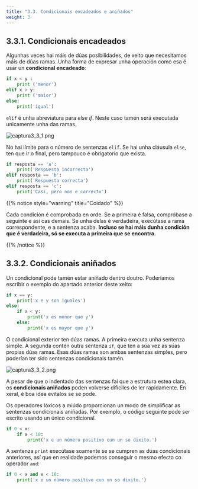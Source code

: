 ```yaml
---
title: "3.3. Condicionais encadeados e aniñados"
weight: 3
---
```



## 3.3.1. Condicionais encadeados

Algunhas veces hai máis de dúas posibilidades, de xeito que necesitamos máis de dúas ramas. Unha forma de expresar unha operación como esa é usar un **condicional encadeado**:

```python
if x < y :
    print ('menor')
elif x > y:
    print ('maior')
else:
    print('igual')
```

`elif` é unha abreviatura para *else if*. Neste caso tamén será executada unicamente unha das ramas.

![captura3_3_1.png](captura3_3_1.png)

No hai límite para o número de sentenzas `elif`. Se hai unha cláusula `else`, ten que ir o final, pero tampouco é obrigatorio que exista.

```python
if resposta == 'a':
	print('Respuesta incorrecta')
elif resposta == 'b':
	print('Respuesta correcta')
elif resposta == 'c':
	print('Casi, pero non e correcto')
```

{{% notice style="warning" title="Coidado" %}}

Cada condición é comprobada en orde. Se a primeira é falsa, compróbase a seguinte e así cas demais. Se unha delas é verdadeira, execútase a rama correspondente, e a sentenza acaba. **Incluso se hai máis dunha condición que é verdadeira, só se executa a primeira que se encontra.**

{{% /notice %}}


## 3.3.2. Condicionais aniñados

Un condicional pode tamén estar aniñado dentro doutro. Poderíamos escribir o exemplo do apartado anterior deste xeito:

```python
if x == y:
	print('x e y son iguales')
else:
	if x < y:
		print('x es menor que y')
	else:
		print('x es mayor que y')
```

O condicional exterior ten dúas ramas. A primeira executa unha sentenza simple. A segunda contén outra sentenza `if`, que ten a súa vez as súas propias dúas ramas. Esas dúas ramas son ambas sentenzas simples, pero poderían ter sido sentenzas condicionais tamén.

![captura3_3_2.png](captura3_3_2.png)

A pesar de que o indentado das sentenzas fai que a estrutura estea clara, os **condicionais aniñados** poden volverse difíciles de ler rapidamente. En xeral, é boa idea evitalos se se pode.

Os operadores lóxicos a miúdo proporcionan un modo de simplificar as sentenzas condicionais aniñadas. Por exemplo, o código seguinte pode ser escrito usando un único condicional.

```python
if 0 < x:
	if x < 10:
		print('x e un número positivo cun un so dixito.')
```

A sentenza `print` execútase soamente se se cumpren as dúas condicionais anteriores, así que en realidade podemos conseguir o mesmo efecto co operador `and`:

```python
if 0 < x and x < 10:
	print('x e un número positivo cun un so dixito.')
```